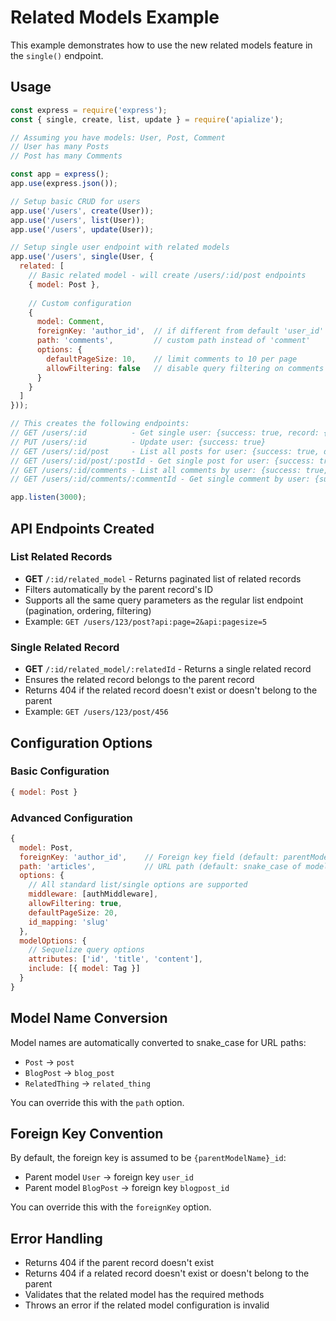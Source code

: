 # Related Models Example

This example demonstrates how to use the new related models feature in the `single()` endpoint.

## Usage

```javascript
const express = require('express');
const { single, create, list, update } = require('apialize');

// Assuming you have models: User, Post, Comment
// User has many Posts
// Post has many Comments

const app = express();
app.use(express.json());

// Setup basic CRUD for users
app.use('/users', create(User));
app.use('/users', list(User));
app.use('/users', update(User));

// Setup single user endpoint with related models
app.use('/users', single(User, {
  related: [
    // Basic related model - will create /users/:id/post endpoints
    { model: Post },
    
    // Custom configuration
    { 
      model: Comment, 
      foreignKey: 'author_id',  // if different from default 'user_id'
      path: 'comments',         // custom path instead of 'comment'
      options: {
        defaultPageSize: 10,    // limit comments to 10 per page
        allowFiltering: false   // disable query filtering on comments
      }
    }
  ]
}));

// This creates the following endpoints:
// GET /users/:id          - Get single user: {success: true, record: {...}}
// PUT /users/:id          - Update user: {success: true}
// GET /users/:id/post     - List all posts for user: {success: true, data: [...], meta: {...}}
// GET /users/:id/post/:postId - Get single post for user: {success: true, record: {...}}
// GET /users/:id/comments - List all comments by user: {success: true, data: [...], meta: {...}}
// GET /users/:id/comments/:commentId - Get single comment by user: {success: true, record: {...}}

app.listen(3000);
```

## API Endpoints Created

### List Related Records
- **GET** `/:id/related_model` - Returns paginated list of related records
- Filters automatically by the parent record's ID
- Supports all the same query parameters as the regular list endpoint (pagination, ordering, filtering)
- Example: `GET /users/123/post?api:page=2&api:pagesize=5`

### Single Related Record  
- **GET** `/:id/related_model/:relatedId` - Returns a single related record
- Ensures the related record belongs to the parent record
- Returns 404 if the related record doesn't exist or doesn't belong to the parent
- Example: `GET /users/123/post/456`

## Configuration Options

### Basic Configuration
```javascript
{ model: Post }
```

### Advanced Configuration
```javascript
{
  model: Post,
  foreignKey: 'author_id',    // Foreign key field (default: parentModelName_id)
  path: 'articles',           // URL path (default: snake_case of model name)
  options: {
    // All standard list/single options are supported
    middleware: [authMiddleware],
    allowFiltering: true,
    defaultPageSize: 20,
    id_mapping: 'slug'
  },
  modelOptions: {
    // Sequelize query options
    attributes: ['id', 'title', 'content'],
    include: [{ model: Tag }]
  }
}
```

## Model Name Conversion

Model names are automatically converted to snake_case for URL paths:
- `Post` → `post`
- `BlogPost` → `blog_post`  
- `RelatedThing` → `related_thing`

You can override this with the `path` option.

## Foreign Key Convention

By default, the foreign key is assumed to be `{parentModelName}_id`:
- Parent model `User` → foreign key `user_id`
- Parent model `BlogPost` → foreign key `blogpost_id`

You can override this with the `foreignKey` option.

## Error Handling

- Returns 404 if the parent record doesn't exist
- Returns 404 if a related record doesn't exist or doesn't belong to the parent
- Validates that the related model has the required methods
- Throws an error if the related model configuration is invalid